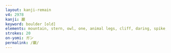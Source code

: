 ```yaml
---
layout: kanji-remain
v4: 2978
kanji: 巌
keyword: boulder [old]
elements: mountain, stern, owl, one, animal legs, cliff, daring, spike, ear, taskmaster
strokes: 20
on-yomi: ガン
permalink: /巌/
---
```






